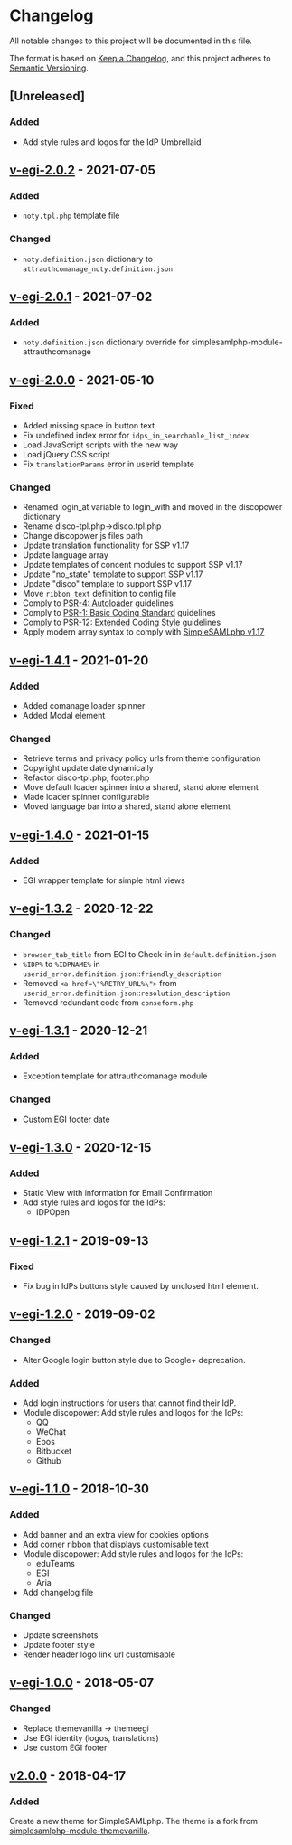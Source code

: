 # Changelog

All notable changes to this project will be documented in this file.

The format is based on [Keep a Changelog](https://keepachangelog.com/en/1.0.0/),
and this project adheres to [Semantic Versioning](https://semver.org/spec/v2.0.0.html).

## [Unreleased]

### Added

- Add style rules and logos for the IdP Umbrellaid

## [v-egi-2.0.2](https://github.com/EGI-Foundation/simplesamlphp-module-themeegi/compare/v-egi-1.4.1...v-egi-2.0.2) - 2021-07-05

### Added

- `noty.tpl.php` template file

### Changed

- `noty.definition.json` dictionary to `attrauthcomanage_noty.definition.json`

## [v-egi-2.0.1](https://github.com/EGI-Foundation/simplesamlphp-module-themeegi/compare/v-egi-1.4.1...v-egi-2.0.1) - 2021-07-02

### Added

- `noty.definition.json` dictionary override for simplesamlphp-module-attrauthcomanage

## [v-egi-2.0.0](https://github.com/EGI-Foundation/simplesamlphp-module-themeegi/compare/v-egi-1.4.1...v-egi-2.0.0) - 2021-05-10

### Fixed

- Added missing space in button text
- Fix undefined index error for `idps_in_searchable_list_index`
- Load JavaScript scripts with the new way
- Load jQuery CSS script
- Fix `translationParams` error in userid template

### Changed

- Renamed login_at variable to login_with and moved in the discopower dictionary
- Rename disco-tpl.php->disco.tpl.php
- Change discopower js files path
- Update translation functionality for SSP v1.17
- Update language array
- Update templates of concent modules to support SSP v1.17
- Update "no_state" template to support SSP v1.17
- Update "disco" template to support SSP v1.17
- Move `ribbon_text` definition to config file
- Comply to [PSR-4: Autoloader](https://www.php-fig.org/psr/psr-4/) guidelines
- Comply to [PSR-1: Basic Coding Standard](https://www.php-fig.org/psr/psr-1/) guidelines
- Comply to [PSR-12: Extended Coding Style](https://www.php-fig.org/psr/psr-12/)
  guidelines
- Apply modern array syntax to comply with [SimpleSAMLphp v1.17](https://simplesamlphp.org/docs/stable/simplesamlphp-upgrade-notes-1.17)

<!-- markdownlint-disable line-length -->

## [v-egi-1.4.1](https://github.com/EGI-Foundation/simplesamlphp-module-themeegi/compare/v-egi-1.4.0...v-egi-1.4.1) - 2021-01-20

<!-- markdownlint-enable line-length -->

### Added

- Added comanage loader spinner
- Added Modal element

### Changed

- Retrieve terms and privacy policy urls from theme configuration
- Copyright update date dynamically
- Refactor disco-tpl.php, footer.php
- Move default loader spinner into a shared, stand alone element
- Made loader spinner configurable
- Moved language bar into a shared, stand alone element

<!-- markdownlint-disable line-length -->

## [v-egi-1.4.0](https://github.com/EGI-Foundation/simplesamlphp-module-themeegi/compare/v-egi-1.3.2...v-egi-1.4.0) - 2021-01-15

<!-- markdownlint-enable line-length -->

### Added

- EGI wrapper template for simple html views

<!-- markdownlint-disable line-length -->

## [v-egi-1.3.2](https://github.com/EGI-Foundation/simplesamlphp-module-themeegi/compare/v-egi-1.3.1...v-egi-1.3.2) - 2020-12-22

<!-- markdownlint-enable line-length -->

### Changed

- `browser_tab_title` from EGI to Check-in in `default.definition.json`
- `%IDP%` to `%IDPNAME%` in `userid_error.definition.json`::`friendly_description`
- Removed `<a href=\"%RETRY_URL%\">` from `userid_error.definition.json`::`resolution_description`
- Removed redundant code from `conseform.php`

<!-- markdownlint-disable line-length -->

## [v-egi-1.3.1](https://github.com/EGI-Foundation/simplesamlphp-module-themeegi/compare/v-egi-1.3.0...v-egi-1.3.1) - 2020-12-21

<!-- markdownlint-enable line-length -->

### Added

- Exception template for attrauthcomanage module

### Changed

- Custom EGI footer date

<!-- markdownlint-disable line-length -->

## [v-egi-1.3.0](https://github.com/EGI-Foundation/simplesamlphp-module-themeegi/compare/v-egi-1.2.1...v-egi-1.3.0) - 2020-12-15

<!-- markdownlint-enable line-length -->

### Added

- Static View with information for Email Confirmation
- Add style rules and logos for the IdPs:
  - IDPOpen

<!-- markdownlint-disable line-length -->

## [v-egi-1.2.1](https://github.com/EGI-Foundation/simplesamlphp-module-themeegi/compare/v-egi-1.2.0...v-egi-1.2.1) - 2019-09-13

<!-- markdownlint-enable line-length -->

### Fixed

- Fix bug in IdPs buttons style caused by unclosed html element.

<!-- markdownlint-disable line-length -->

## [v-egi-1.2.0](https://github.com/EGI-Foundation/simplesamlphp-module-themeegi/compare/v-egi-1.1.0...v-egi-1.2.0) - 2019-09-02

<!-- markdownlint-enable line-length -->

### Changed

- Alter Google login button style due to Google+ deprecation.

### Added

- Add login instructions for users that cannot find their IdP.
- Module discopower: Add style rules and logos for the IdPs:
  - QQ
  - WeChat
  - Epos
  - Bitbucket
  - Github

<!-- markdownlint-disable line-length -->

## [v-egi-1.1.0](https://github.com/EGI-Foundation/simplesamlphp-module-themeegi/compare/v-egi-1.0.0...v-egi-1.1.0) - 2018-10-30

<!-- markdownlint-enable line-length -->

### Added

- Add banner and an extra view for cookies options
- Add corner ribbon that displays customisable text
- Module discopower: Add style rules and logos for the IdPs:
  - eduTeams
  - EGI
  - Aria
- Add changelog file

### Changed

- Update screenshots
- Update footer style
- Render header logo link url customisable

<!-- markdownlint-disable line-length -->

## [v-egi-1.0.0](https://github.com/EGI-Foundation/simplesamlphp-module-themeegi/compare/v2.0.0...v-egi-1.0.0) - 2018-05-07

<!-- markdownlint-enable line-length -->

### Changed

- Replace themevanilla -> themeegi
- Use EGI identity (logos, translations)
- Use custom EGI footer

<!-- markdownlint-disable line-length -->

## [v2.0.0](https://github.com/EGI-Foundation/simplesamlphp-module-themeegi/commits/v2.0.0) - 2018-04-17

<!-- markdownlint-enable line-length -->

### Added

Create a new theme for SimpleSAMLphp. The theme is a fork from [simplesamlphp-module-themevanilla](https://github.com/rciam/simplesamlphp-module-themevanilla).
